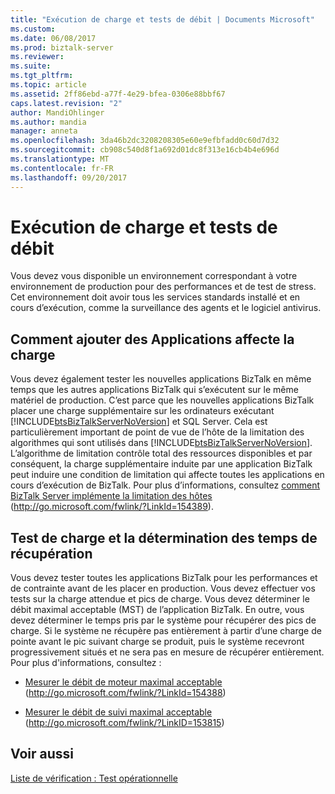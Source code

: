 ```yaml
---
title: "Exécution de charge et tests de débit | Documents Microsoft"
ms.custom: 
ms.date: 06/08/2017
ms.prod: biztalk-server
ms.reviewer: 
ms.suite: 
ms.tgt_pltfrm: 
ms.topic: article
ms.assetid: 2ff86ebd-a77f-4e29-bfea-0306e88bbf67
caps.latest.revision: "2"
author: MandiOhlinger
ms.author: mandia
manager: anneta
ms.openlocfilehash: 3da46b2dc3208208305e60e9efbfadd0c60d7d32
ms.sourcegitcommit: cb908c540d8f1a692d01dc8f313e16cb4b4e696d
ms.translationtype: MT
ms.contentlocale: fr-FR
ms.lasthandoff: 09/20/2017
---
```

# <a name="performing-load-and-throughput-testing"></a>Exécution de charge et tests de débit
Vous devez vous disponible un environnement correspondant à votre environnement de production pour des performances et de test de stress. Cet environnement doit avoir tous les services standards installé et en cours d’exécution, comme la surveillance des agents et le logiciel antivirus.  
  
## <a name="how-adding-applications-affects-load"></a>Comment ajouter des Applications affecte la charge  
 Vous devez également tester les nouvelles applications BizTalk en même temps que les autres applications BizTalk qui s’exécutent sur le même matériel de production. C’est parce que les nouvelles applications BizTalk placer une charge supplémentaire sur les ordinateurs exécutant [!INCLUDE[btsBizTalkServerNoVersion](../includes/btsbiztalkservernoversion-md.md)] et SQL Server. Cela est particulièrement important de point de vue de l’hôte de la limitation des algorithmes qui sont utilisés dans [!INCLUDE[btsBizTalkServerNoVersion](../includes/btsbiztalkservernoversion-md.md)]. L’algorithme de limitation contrôle total des ressources disponibles et par conséquent, la charge supplémentaire induite par une application BizTalk peut induire une condition de limitation qui affecte toutes les applications en cours d’exécution de BizTalk. Pour plus d’informations, consultez [comment BizTalk Server implémente la limitation des hôtes](http://go.microsoft.com/fwlink/?LinkId=154389) (http://go.microsoft.com/fwlink/?LinkId=154389).  
  
## <a name="testing-load-and-determining-recovery-time"></a>Test de charge et la détermination des temps de récupération  
 Vous devez tester toutes les applications BizTalk pour les performances et de contrainte avant de les placer en production. Vous devez effectuer vos tests sur la charge attendue et pics de charge. Vous devez déterminer le débit maximal acceptable (MST) de l’application BizTalk. En outre, vous devez déterminer le temps pris par le système pour récupérer des pics de charge. Si le système ne récupère pas entièrement à partir d’une charge de pointe avant le pic suivant charge se produit, puis le système recevront progressivement situés et ne sera pas en mesure de récupérer entièrement. Pour plus d'informations, consultez :  
  
-   [Mesurer le débit de moteur maximal acceptable](http://go.microsoft.com/fwlink/?LinkId=154388) (http://go.microsoft.com/fwlink/?LinkId=154388)  
  
-   [Mesurer le débit de suivi maximal acceptable](http://go.microsoft.com/fwlink/?LinkID=153815) (http://go.microsoft.com/fwlink/?LinkID=153815)  
  
## <a name="see-also"></a>Voir aussi  
 [Liste de vérification : Test opérationnelle](../technical-guides/checklist-testing-operational-readiness.md)
